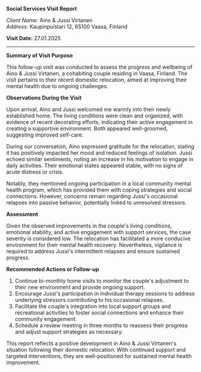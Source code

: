 **Social Services Visit Report**

*Client Name:* Aino & Jussi Virtanen  
*Address:* Kaupinpuistari 12, 65100 Vaasa, Finland

**Visit Date:** 27.01.2025

---

**Summary of Visit Purpose**

This follow-up visit was conducted to assess the progress and wellbeing of Aino & Jussi Virtanen, a cohabiting couple residing in Vaasa, Finland. The visit pertains to their recent domestic relocation, aimed at improving their mental health due to ongoing challenges.

**Observations During the Visit**

Upon arrival, Aino and Jussi welcomed me warmly into their newly established home. The living conditions were clean and organized, with evidence of recent decorating efforts, indicating their active engagement in creating a supportive environment. Both appeared well-groomed, suggesting improved self-care.

During our conversation, Aino expressed gratitude for the relocation, stating it has positively impacted her mood and reduced feelings of isolation. Jussi echoed similar sentiments, noting an increase in his motivation to engage in daily activities. Their emotional states appeared stable, with no signs of acute distress or crisis.

Notably, they mentioned ongoing participation in a local community mental health program, which has provided them with coping strategies and social connections. However, concerns remain regarding Jussi's occasional relapses into passive behavior, potentially linked to unresolved stressors.

**Assessment**

Given the observed improvements in the couple's living conditions, emotional stability, and active engagement with support services, the case severity is considered low. The relocation has facilitated a more conducive environment for their mental health recovery. Nevertheless, vigilance is required to address Jussi's intermittent relapses and ensure sustained progress.

**Recommended Actions or Follow-up**

1. Continue bi-monthly home visits to monitor the couple's adjustment to their new environment and provide ongoing support.
2. Encourage Jussi's participation in individual therapy sessions to address underlying stressors contributing to his occasional relapses.
3. Facilitate the couple's integration into local support groups and recreational activities to foster social connections and enhance their community engagement.
4. Schedule a review meeting in three months to reassess their progress and adjust support strategies as necessary.

This report reflects a positive development in Aino & Jussi Virtanen's situation following their domestic relocation. With continued support and targeted interventions, they are well-positioned for sustained mental health improvement.